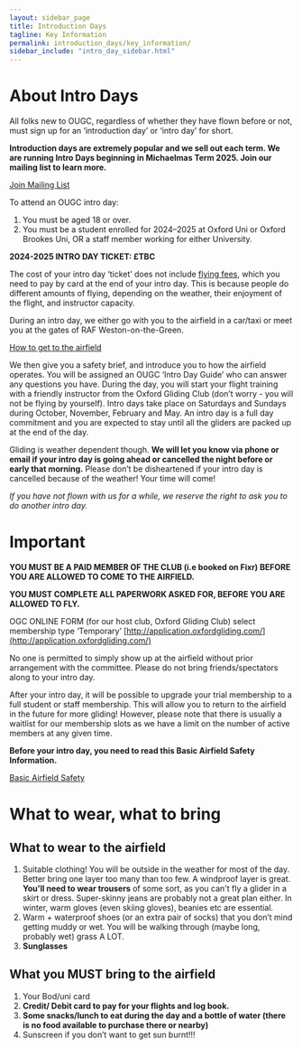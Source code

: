 ```yaml
---
layout: sidebar_page
title: Introduction Days
tagline: Key Information
permalink: introduction_days/key_information/
sidebar_include: "intro_day_sidebar.html"
---
```


<!--
This is the random extra sidebar thingy on the right, have added a sidebar on the left instead
<div class="page-layout">
<aside class="sidebar">
  <ul class="side-nav">
    <li><span class="section-label">Introduction Days</span></li>
    
  <li>
    <a href="/introduction_days/key_information/" class="{% if page.url == '/intro/key-info/' %}active-black{% endif %}">Key Information</a>
  </li>
    <li>
      <a href="/introduction_days/basic_airfield_safety/" class="{% if page.url == '/intro/safety/' %}active-black{% endif %}">Basic Airfield Safety</a>
    </li>
    <li>
      <a href="/introduction_days/what_to_expect/" class="{% if page.url == '/intro/more-info/' %}active-black{% endif %}">More Information and What to Expect</a>
    </li>
  </ul>
</aside>
-->

  <main class="main-content">
    <h1>About Intro Days</h1>
    <p>
      All folks new to OUGC, regardless of whether they have flown before or not,
      must sign up for an ‘introduction day’ or ‘intro day’ for short.
    </p>
    <p>
      <strong>Introduction days are extremely popular and we sell out each term.
      We are running Intro Days beginning in Michaelmas Term 2025. Join our mailing list to learn more.</strong>
    </p>

<div class="home-button-wrapper">
    <a href="https://docs.google.com/forms/d/e/1FAIpQLSc6T1ZyQLUuAy42yDUZR1lau3dfc_rP_8RS72-c4VZ5W0LUTQ/viewform" class="big-button">Join Mailing List</a>
</div>

<p>To attend an OUGC intro day:</p>
    <ol>
      <li>You must be aged 18 or over.</li>
      <li>You must be a student enrolled for 2024–2025 at Oxford Uni or Oxford Brookes Uni, OR a staff member working for either University.</li>
    </ol>
  </main>


**2024-2025 INTRO DAY TICKET: £TBC**  

The cost of your intro day ‘ticket’ does not include [flying fees](/membership/fees), which you need to pay by card at the end of your intro day. This is because people do different amounts of flying, depending on the weather, their enjoyment of the flight, and instructor capacity.  

During an intro day, we either go with you to the airfield in a car/taxi or meet you at the gates of RAF Weston-on-the-Green. 

<div class="home-button-wrapper">
    <a href="/membership/get_to_airfield/" class="big-button">How to get to the airfield</a>
</div>

We then give you a safety brief, and introduce you to how the airfield operates. You will be assigned an OUGC ‘Intro Day Guide’ who can answer any questions you have. During the day, you will start your flight training with a friendly instructor from the Oxford Gliding Club (don’t worry - you will not be flying by yourself). Intro days take place on  Saturdays and Sundays during October, November, February and May. An intro day is a full day commitment and you are expected to stay until all the gliders are packed up at the end of the day.

Gliding is weather dependent though. **We will let you know via phone or email if your intro day is going ahead or cancelled the night before or early that morning.** Please don’t be disheartened if your intro day is cancelled because of the weather! Your time will come!

*If you have not flown with us for a while, we reserve the right to ask you to do another intro day.*

# Important
**YOU MUST BE A PAID MEMBER OF THE CLUB (i.e booked on Fixr) BEFORE YOU ARE ALLOWED TO COME TO THE AIRFIELD.**

**YOU MUST COMPLETE ALL PAPERWORK ASKED FOR, BEFORE YOU ARE ALLOWED TO FLY.**

OGC ONLINE FORM (for our host club, Oxford Gliding Club) select membership type ‘Temporary’ [http://application.oxfordgliding.com/](http://application.oxfordgliding.com/)

No one is permitted to simply show up at the airfield without prior arrangement with the committee. Please do not bring friends/spectators along to your intro day.

After your intro day, it will be possible to upgrade your trial membership to a full student or staff membership. This will allow you to return to the airfield in the future for more gliding! However, please note that there is usually a waitlist for our membership slots as we have a limit on the number of active members at any given time.

**Before your intro day, you need to read this Basic Airfield Safety Information.**  
<div class="home-button-wrapper">
    <a href="/introduction_days/basic_airfield_safety/" class="big-button">Basic Airfield Safety</a>
</div>

# What to wear, what to bring
## What to wear to the airfield
1. Suitable clothing! You will be outside in the weather for most of the day. Better bring one layer too many than too few. A windproof layer is great. **You'll need to wear trousers** of some sort, as you can't fly a glider in a skirt or dress. Super-skinny jeans are probably not a great plan either. In winter, warm gloves (even skiing gloves), beanies etc are essential.
2. Warm + waterproof shoes (or an extra pair of socks) that you don’t mind getting muddy or wet. You will be walking through (maybe long, probably wet) grass A LOT.  
3. **Sunglasses**
## What you MUST bring to the airfield
1. Your Bod/uni card
2. **Credit/ Debit card to pay for your flights and log book.**
3. **Some snacks/lunch to eat during the day and a bottle of water (there is no food available to purchase there or nearby)**
4. Sunscreen if you don’t want to get sun burnt!!!
